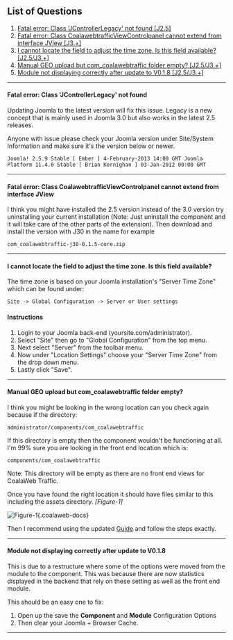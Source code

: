 ## List of Questions
1.  [Fatal error: Class 'JControllerLegacy' not found \[J2.5\]](#q1)
2.  [Fatal error: Class CoalawebtrafficViewControlpanel cannot extend from interface JView \[J3.+\]](#q2)
3.  [I cannot locate the field to adjust the time zone. Is this field available? \[J2.5/J3.+\]](#q3)
4.  [Manual GEO upload but com_coalawebtraffic folder empty? \[J2.5/J3.+\]](#q4)
5.  [Module not displaying correctly after update to V0.1.8 \[J2.5/J3.+\]](#q5)

***

#### <a name="q1"></a>Fatal error: Class 'JControllerLegacy' not found

Updating Joomla to the latest version will fix this issue. Legacy is a new concept that is mainly used in Joomla 3.0 but also works in the latest 2.5 releases.

Anyone with issue please check your Joomla version under Site/System Information and make sure it's the version below or newer.

    Joomla! 2.5.9 Stable [ Ember ] 4-February-2013 14:00 GMT Joomla Platform 11.4.0 Stable [ Brian Kernighan ] 03-Jan-2012 00:00 GMT

***

#### <a name="q2"></a>Fatal error: Class CoalawebtrafficViewControlpanel cannot extend from interface JView

I think you might have installed the 2.5 version instead of the 3.0 version try uninstalling your current installation (Note: Just uninstall the component and it will take care of the other parts of the extension). Then download and install the version with J30 in the name for example

    com_coalawebtraffic-j30-0.1.5-core.zip

***

#### <a name="q3"></a>I cannot locate the field to adjust the time zone. Is this field available?

The time zone is based on your Joomla installation's "Server Time Zone" which can be found under:

    Site -> Global Configuration -> Server or User settings

#### Instructions

1.  Login to your Joomla back-end (yoursite.com/administrator).
2.  Select "Site" then go to "Global Configuration" from the top menu.
3.  Next select "Server" from the toolbar menu.
4.  Now under "Location Settings" choose your "Server Time Zone" from the drop down menu.
5.  Lastly click "Save".

***

#### <a name="q4"></a>Manual GEO upload but com_coalawebtraffic folder empty?

I think you might be looking in the wrong location can you check again because if the directory:

    administrator/components/com_coalawebtraffic

If this directory is empty then the component wouldn't be functioning at all. I'm 99% sure you are looking in the front end location which is:

    components/com_coalawebtraffic

<div class="uk-alert" markdown="1">Note: This directory will be empty as there are no front end views for CoalaWeb Traffic.</div>

Once you have found the right location it should have files similar to this including the assets directory. *\[Figure-1\]*

![Figure-1](http://cdn.coalaweb.com/images/docs/joomla-extensions/traffic/faq/cw-traffic-faq-geo-1.png "Figure-1"){.coalaweb-docs}

Then I recommend using the updated [Guide](/support/documentation/category/extensions) and follow the steps exactly.

***

#### <a name="q5"></a>Module not displaying correctly after update to V0.1.8

This is due to a restructure where some of the options were moved from the module to the component. This was because there are now statistics displayed in the backend that rely on these setting as well as the front end module.

This should be an easy one to fix:

1.  Open up the save the **Component** and **Module** Configuration Options
2.  Then clear your Joomla + Browser Cache.

***
